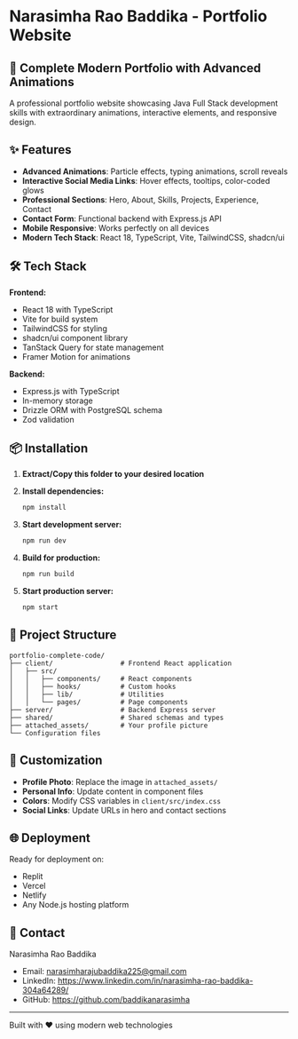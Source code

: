 # Narasimha Rao Baddika - Portfolio Website

## 🚀 Complete Modern Portfolio with Advanced Animations

A professional portfolio website showcasing Java Full Stack development skills with extraordinary animations, interactive elements, and responsive design.

## ✨ Features

- **Advanced Animations**: Particle effects, typing animations, scroll reveals
- **Interactive Social Media Links**: Hover effects, tooltips, color-coded glows
- **Professional Sections**: Hero, About, Skills, Projects, Experience, Contact
- **Contact Form**: Functional backend with Express.js API
- **Mobile Responsive**: Works perfectly on all devices
- **Modern Tech Stack**: React 18, TypeScript, Vite, TailwindCSS, shadcn/ui

## 🛠️ Tech Stack

**Frontend:**
- React 18 with TypeScript
- Vite for build system
- TailwindCSS for styling
- shadcn/ui component library
- TanStack Query for state management
- Framer Motion for animations

**Backend:**
- Express.js with TypeScript
- In-memory storage
- Drizzle ORM with PostgreSQL schema
- Zod validation

## 📦 Installation

1. **Extract/Copy this folder to your desired location**

2. **Install dependencies:**
   ```bash
   npm install
   ```

3. **Start development server:**
   ```bash
   npm run dev
   ```

4. **Build for production:**
   ```bash
   npm run build
   ```

5. **Start production server:**
   ```bash
   npm start
   ```

## 📁 Project Structure

```
portfolio-complete-code/
├── client/                 # Frontend React application
│   ├── src/
│   │   ├── components/     # React components
│   │   ├── hooks/          # Custom hooks
│   │   ├── lib/            # Utilities
│   │   └── pages/          # Page components
├── server/                 # Backend Express server
├── shared/                 # Shared schemas and types
├── attached_assets/        # Your profile picture
└── Configuration files
```

## 🎨 Customization

- **Profile Photo**: Replace the image in `attached_assets/`
- **Personal Info**: Update content in component files
- **Colors**: Modify CSS variables in `client/src/index.css`
- **Social Links**: Update URLs in hero and contact sections

## 🌐 Deployment

Ready for deployment on:
- Replit
- Vercel
- Netlify
- Any Node.js hosting platform

## 📧 Contact

Narasimha Rao Baddika
- Email: narasimharajubaddika225@gmail.com
- LinkedIn: https://www.linkedin.com/in/narasimha-rao-baddika-304a64289/
- GitHub: https://github.com/baddikanarasimha

---

Built with ❤️ using modern web technologies